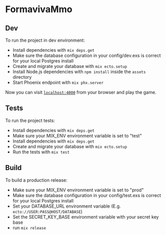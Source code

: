 # FormavivaMmo

## Dev
To run the project in dev environment:

  * Install dependencies with `mix deps.get`
  * Make sure the database configuration in your config/dev.exs is correct for your local Postgres install
  * Create and migrate your database with `mix ecto.setup`
  * Install Node.js dependencies with `npm install` inside the `assets` directory
  * Start Phoenix endpoint with `mix phx.server`

Now you can visit [`localhost:4000`](http://localhost:4000) from your browser and play the game.

## Tests
To run the project tests:
 * Install dependencies with `mix deps.get`
 * Make sure your MIX_ENV environment variable is set to "test"
 * Install dependencies with `mix deps.get`
 * Create and migrate your database with `mix ecto.setup`
 * Run the tests with `mix test`

## Build
To build a production release:
 * Make sure your MIX_ENV environment variable is set to "prod"
 * Make sure the database configuration in your config/test.exs is correct for your local Postgres install
 * Set your DATABASE_URL environment variable (E.g. `ecto://USER:PASS@HOST/DATABASE`)
 * Set the SECRET_KEY_BASE environment variable with your secret key base
 * run `mix release`